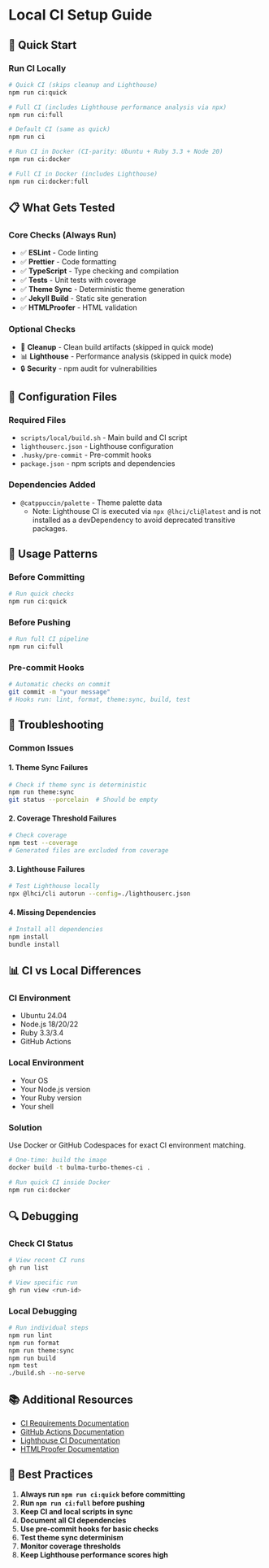 # Local CI Setup Guide

## 🚀 Quick Start

### Run CI Locally

```bash
# Quick CI (skips cleanup and Lighthouse)
npm run ci:quick

# Full CI (includes Lighthouse performance analysis via npx)
npm run ci:full

# Default CI (same as quick)
npm run ci

# Run CI in Docker (CI-parity: Ubuntu + Ruby 3.3 + Node 20)
npm run ci:docker

# Full CI in Docker (includes Lighthouse)
npm run ci:docker:full
```

## 📋 What Gets Tested

### Core Checks (Always Run)

- ✅ **ESLint** - Code linting
- ✅ **Prettier** - Code formatting
- ✅ **TypeScript** - Type checking and compilation
- ✅ **Tests** - Unit tests with coverage
- ✅ **Theme Sync** - Deterministic theme generation
- ✅ **Jekyll Build** - Static site generation
- ✅ **HTMLProofer** - HTML validation

### Optional Checks

- 🧹 **Cleanup** - Clean build artifacts (skipped in quick mode)
- 📊 **Lighthouse** - Performance analysis (skipped in quick mode)
- 🔒 **Security** - npm audit for vulnerabilities

## 🔧 Configuration Files

### Required Files

- `scripts/local/build.sh` - Main build and CI script
- `lighthouserc.json` - Lighthouse configuration
- `.husky/pre-commit` - Pre-commit hooks
- `package.json` - npm scripts and dependencies

### Dependencies Added

- `@catppuccin/palette` - Theme palette data
  - Note: Lighthouse CI is executed via `npx @lhci/cli@latest` and is not
    installed as a devDependency to avoid deprecated transitive packages.

## 🎯 Usage Patterns

### Before Committing

```bash
# Run quick checks
npm run ci:quick
```

### Before Pushing

```bash
# Run full CI pipeline
npm run ci:full
```

### Pre-commit Hooks

```bash
# Automatic checks on commit
git commit -m "your message"
# Hooks run: lint, format, theme:sync, build, test
```

## 🚨 Troubleshooting

### Common Issues

#### 1. Theme Sync Failures

```bash
# Check if theme sync is deterministic
npm run theme:sync
git status --porcelain  # Should be empty
```

#### 2. Coverage Threshold Failures

```bash
# Check coverage
npm test --coverage
# Generated files are excluded from coverage
```

#### 3. Lighthouse Failures

```bash
# Test Lighthouse locally
npx @lhci/cli autorun --config=./lighthouserc.json
```

#### 4. Missing Dependencies

```bash
# Install all dependencies
npm install
bundle install
```

## 📊 CI vs Local Differences

### CI Environment

- Ubuntu 24.04
- Node.js 18/20/22
- Ruby 3.3/3.4
- GitHub Actions

### Local Environment

- Your OS
- Your Node.js version
- Your Ruby version
- Your shell

### Solution

Use Docker or GitHub Codespaces for exact CI environment matching.

```bash
# One-time: build the image
docker build -t bulma-turbo-themes-ci .

# Run quick CI inside Docker
npm run ci:docker
```

## 🔍 Debugging

### Check CI Status

```bash
# View recent CI runs
gh run list

# View specific run
gh run view <run-id>
```

### Local Debugging

```bash
# Run individual steps
npm run lint
npm run format
npm run theme:sync
npm run build
npm test
./build.sh --no-serve
```

## 📚 Additional Resources

- [CI Requirements Documentation](./CI-REQUIREMENTS.md)
- [GitHub Actions Documentation](https://docs.github.com/en/actions)
- [Lighthouse CI Documentation](https://github.com/GoogleChrome/lighthouse-ci)
- [HTMLProofer Documentation](https://github.com/gjtorikian/html-proofer)

## 🎯 Best Practices

1. **Always run `npm run ci:quick` before committing**
2. **Run `npm run ci:full` before pushing**
3. **Keep CI and local scripts in sync**
4. **Document all CI dependencies**
5. **Use pre-commit hooks for basic checks**
6. **Test theme sync determinism**
7. **Monitor coverage thresholds**
8. **Keep Lighthouse performance scores high**
